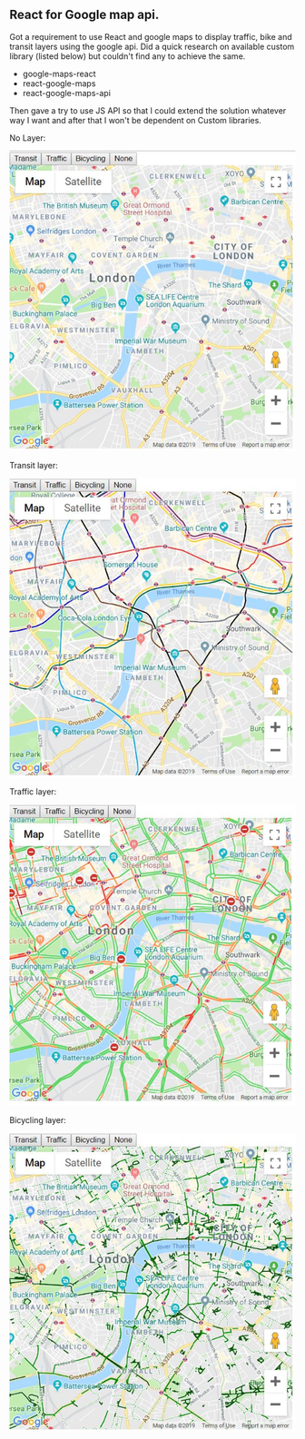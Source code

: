 ## React for Google map api.

Got a requirement to use React and google maps to display traffic, bike and transit layers using the google api. Did a quick research on available custom library (listed below) but couldn't find any to achieve the same.

* google-maps-react
* react-google-maps
* react-google-maps-api

Then gave a try to use JS API so that I could extend the solution whatever way I want and after that I won't be dependent on Custom libraries.

No Layer:

![No](media/1.JPG)

Transit layer:

![Transit](media/2.JPG)

Traffic layer:

![Traffic](media/3.JPG)

Bicycling layer:

![Bicycling](media/4.JPG)
